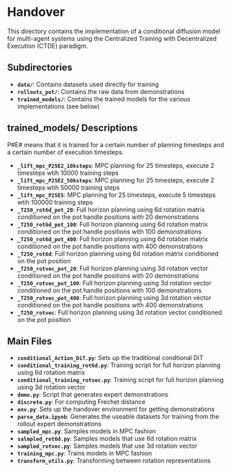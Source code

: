 # Handover

This directory contains the implementation of a conditional diffusion model for multi-agent systems using the Centralized Training with Decentralized Execution (CTDE) paradigm.

## Subdirectories

- **`data/`**: Contains datasets used directly for training
- **`rollouts_pot/`**: Contains the raw data from demonstrations
- **`trained_models/`**: Contains the trained models for the various implementations (see below)


## trained_models/ Descriptions
P#E# means that it is trained for a certain number of planning timesteps and a certain number of execution timesteps.
- **`_lift_mpc_P25E2_10ksteps`**: MPC planning for 25 timesteps, execute 2 timesteps wtih 10000 training steps
- **`_lift_mpc_P25E2_50ksteps`**: MPC planning for 25 timesteps, execute 2 timesteps wtih 50000 training steps
- **`_lift_mpc_P25E5`**: MPC planning for 25 timesteps, execute 5 timesteps wtih 100000 training steps
- **`_T250_rot6d_pot_20`**: Full horizon planning using 6d rotation matrix conditioned on the pot handle positions with 20 demonstrations
- **`_T250_rot6d_pot_100`**: Full horizon planning using 6d rotation matrix conditioned on the pot handle positions with 100 demonstrations
- **`_T250_rot6d_pot_400`**: Full horizon planning using 6d rotation matrix conditioned on the pot handle positions with 400 demonstrations
- **`_T250_rot6d`**: Full horizon planning using 6d rotation matrix conditioned on the pot position
- **`_T250_rotvec_pot_20`**: Full horizon planning using 3d rotation vector conditioned on the pot handle positions with 20 demonstrations
- **`_T250_rotvec_pot_100`**: Full horizon planning using 3d rotation vector conditioned on the pot handle positions with 100 demonstrations
- **`_T250_rotvec_pot_400`**: Full horizon planning using 3d rotation vector conditioned on the pot handle positions with 400 demonstrations
- **`_T250_rotvec`**: Full horizon planning using 3d rotation vector conditioned on the pot position



## Main Files
- **`conditional_Action_DiT.py`**: Sets up the traditional condtional DiT
- **`conditional_training_rot6d.py`**: Training script for full horizon planning using 6d rotation matrix
- **`conditional_training_rotvec.py`**: Training script for full horizon planning using 3d rotation vector
- **`demo.py`**: Script that generates expert demonstrations
- **`discrete.py`**: For computing Frechet distance
- **`env.py`**: Sets up the handover environment for getting demonstrations
- **`parse_data.ipynb`**: Generates the useable datasets for training from the rollout expert demonstrations
- **`sampled_mpc.py`**: Samples models in MPC fashion
- **`salmpled_rot6d.py`**: Samples models that use 6d rotation matrix
- **`sampled_rotvec.py`**: Samples models that use 3d rotation vector
- **`training_mpc.py`**: Trains models in MPC fashion
- **`transform_utils.py`**: Transforming between rotation representations
